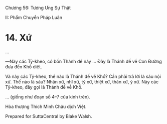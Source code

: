  

Chương 56: Tương Ưng Sự Thật

II: Phẩm Chuyển Pháp Luân

# 14\. Xứ

…

—Này các Tỷ-kheo, có bốn Thánh đế này … Ðây là Thánh đế về Con Ðường đưa đến Khổ diệt.

Và này các Tỷ-kheo, thế nào là Thánh đế về Khổ? Cần phải trả lời là sáu nội xứ. Thế nào là sáu? Nhãn xứ, nhĩ xứ, tỷ xứ, thiệt xứ, thân xứ, ý xứ. Này các Tỷ-kheo, đây gọi là Thánh đế về Khổ.

… (giống như đoạn số 4–7 của kinh trên).

Hòa thượng Thích Minh Châu dịch Việt.

Prepared for SuttaCentral by Blake Walsh.